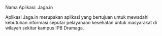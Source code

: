Nama Aplikasi: Jaga.in

Aplikasi Jaga.in merupakan aplikasi yang bertujuan untuk mewadahi kebutuhan 
informasi seputar pelayanaan kesehatan untuk masyarakat di wilayah sekitar kampus IPB Dramaga.
